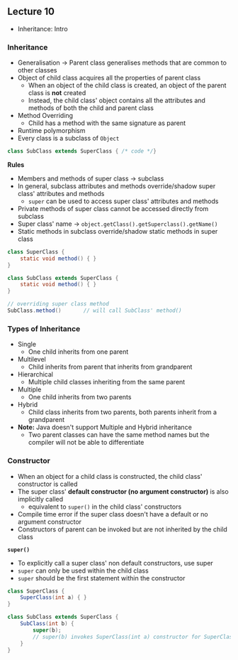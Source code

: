 ## Lecture 10
- Inheritance: Intro

### Inheritance
- Generalisation -> Parent class generalises methods that are common to other classes
- Object of child class acquires all the properties of parent class
	- When an object of the child class is created, an object of the parent class is **not** created
	- Instead, the child class' object contains all the attributes and methods of both the child and parent class
- Method Overriding
	- Child has a method with the same signature as parent
- Runtime polymorphism
- Every class is a subclass of `Object`
```java
class SubClass extends SuperClass { /* code */}
```

**Rules**
- Members and methods of super class -> subclass
- In general, subclass attributes and methods override/shadow super class' attributes and methods
	- `super` can be used to access super class' attributes and methods
- Private methods of super class cannot be accessed directly from subclass
- Super class' name -> `object.getClass().getSuperclass().getName()`
- Static methods in subclass override/shadow static methods in super class
```java
class SuperClass {
	static void method() { }
}

class SubClass extends SuperClass {
	static void method() { }
}

// overriding super class method
SubClass.method()		// will call SubClass' method()
```

### Types of Inheritance
- Single
	- One child inherits from one parent
- Multilevel
	- Child inherits from parent that inherits from grandparent
- Hierarchical
	- Multiple child classes inheriting from the same parent
- Multiple
	- One child inherits from two parents
- Hybrid
	- Child class inherits from two parents, both parents inherit from a grandparent
- **Note:** Java doesn't support Multiple and Hybrid inheritance
	- Two parent classes can have the same method names but the compiler will not be able to differentiate

### Constructor
- When an object for a child class is constructed, the child class' constructor is called
- The super class' **default constructor (no argument constructor)** is also implicitly called
	- equivalent to `super()` in the child class' constructors
- Compile time error if the super class doesn't have a default or no argument constructor
- Constructors of parent can be invoked but are not inherited by the child class

**`super()`**
- To explicitly call a super class' non default constructors, use super
- `super` can only be used within the child class
- `super` should be the first statement within the constructor
```java
class SuperClass {
	SuperClass(int a) { }
}

class SubClass extends SuperClass {
	SubClass(int b) {
		super(b);
		// super(b) invokes SuperClass(int a) constructor for SuperClass
	}
}
```